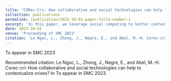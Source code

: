 ```yaml
---
title: "CORec-Cri: How collaborative and social technologies can help to contextualize crises?"
collection: publications
permalink: /publication/2023-10-01-paper-title-number-1
excerpt: 'In this paper, we leverage social computing to better contextualize crises (e.g. identifying the location of impacted areas and real-time needs, gathering and sharing information related to crises) and facilitate collaboration among stakeholders.'
date: 2023-10-01
venue: 'Proceeding of SMC 2023'
citation: 'Le Ngoc, L., Zhong, J., Negre, E., and Abel, M.-H. Corec-cri: How collaborative and social technologies can help to contextualize crises? In To appear in SMC 2023.'
---
```

To appear in SMC 2023

Recommended citation: Le Ngoc, L., Zhong, J., Negre, E., and Abel, M.-H. Corec-cri: How collaborative and social technologies can help to contextualize crises? In To appear in SMC 2023.
